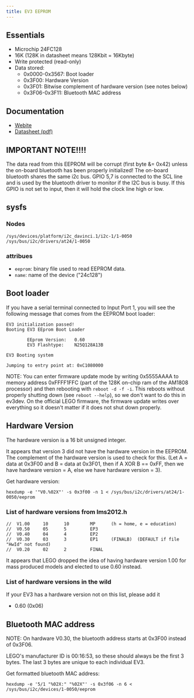 ```yaml
---
title: EV3 EEPROM
---
```


## Essentials

* Microchip 24FC128
* 16K (128K in datasheet means 128Kbit = 16Kbyte)
* Write protected (read-only)
* Data stored:
    * 0x0000-0x3567: Boot loader
    * 0x3F00: Hardware Version
    * 0x3F01: Bitwise complement of hardware version (see notes below)
    * 0x3F06-0x3F11: Bluetooth MAC address

## Documentation

* [Webite](https://www.microchip.com/wwwproducts/Devices.aspx?dDocName=en010800)
* [Datasheet (pdf)](http://ww1.microchip.com/downloads/en/DeviceDoc/21191s.pdf)

## IMPORTANT NOTE!!!!

The data read from this EEPROM will be corrupt (first byte &= 0x42) unless the on-board bluetooth has been properly initialized! The on-board bluetooth shares the same i2c bus. GPIO 5,7 is connected to the SCL line and is used by the bluetooth driver to monitor if the I2C bus is busy. If this GPIO is not set to input, then it will hold the clock line high or low.

## sysfs

### Nodes

    /sys/devices/platform/i2c_davinci.1/i2c-1/1-0050
    /sys/bus/i2c/drivers/at24/1-0050

### attribues

* `eeprom`: binary file used to read EEPROM data.
* `name`: name of the device ("24c128")

## Boot loader

If you have a serial terminal connected to Input Port 1, you will see the following message that comes from the EEPROM boot loader:

    EV3 initialization passed!
    Booting EV3 EEprom Boot Loader

            EEprom Version:   0.60
            EV3 Flashtype:    N25Q128A13B

    EV3 Booting system

    Jumping to entry point at: 0xC1080000

NOTE: You can enter firmware update mode by writing 0x5555AAAA to memory address 0xFFFF1FFC (part of the 128K on-chip ram of the AM1808 processor) and then rebooting with `reboot -d -f -i`. This reboots without properly shutting down (see `reboot --help`), so we don't want to do this in ev3dev. On the official LEGO firmware, the firmware update writes over everything so it doesn't matter if it does not shut down properly. 

## Hardware Version

The hardware version is a 16 bit unsigned integer.

It appears that version 3 did not have the hardware version in the EEPROM. The complement of the hardware version is used to check for this. (Let A = data at 0x3F00 and B = data at 0x3F01, then if A XOR B == 0xFF, then we have hardware version = A, else we have hardware version = 3).

Get hardware version:

    hexdump -e '"V0.%02X"' -s 0x3f00 -n 1 < /sys/bus/i2c/drivers/at24/1-0050/eeprom


### List of hardware versions from lms2012.h


    //  V1.00     10      10        MP      (h = home, e = education)
    //  V0.50     05      5         EP3
    //  V0.40     04      4         EP2
    //  V0.30     03      3         EP1     (FINALB)  (DEFAULT if file "HwId" not found)
    //  V0.20     02      2         FINAL


It appears that LEGO dropped the idea of having hardware version 1.00 for mass produced models and elected to use 0.60 instead.

### List of hardware versions in the wild

If your EV3 has a hardware version not on this list, please add it

* 0.60 (0x06)


## Bluetooth MAC address

NOTE: On hardware V0.30, the bluetooth address starts at 0x3F00 instead of 0x3F06.

LEGO's manufacturer ID is 00:16:53, so these should always be the first 3 bytes. The last 3 bytes are unique to each individual EV3.

Get formatted bluetooth MAC address:

    hexdump -e '5/1 "%02X:" "%02X"' -s 0x3f06 -n 6 < /sys/bus/i2c/devices/1-0050/eeprom
